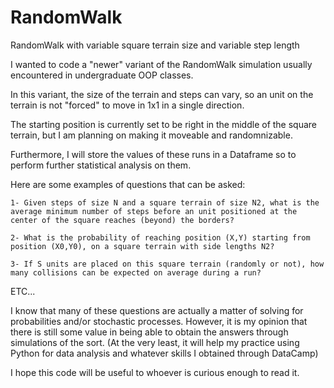 # RandomWalk
RandomWalk with variable square terrain size and variable step length

I wanted to code a "newer" variant of the RandomWalk simulation usually encountered in undergraduate OOP classes.

In this variant, the size of the terrain and steps can vary, so an unit on the terrain is not "forced" to move in 1x1 in a single direction.

The starting position is currently set to be right in the middle of the square terrain, 
but I am planning on making it moveable and randomnizable.

Furthermore, I will store the values of these runs in a Dataframe so to perform further statistical analysis on them.

Here are some examples of questions that can be asked:

    1- Given steps of size N and a square terrain of size N2, what is the average minimum number of steps before an unit positioned at the center of the square reaches (beyond) the borders?
    
    2- What is the probability of reaching position (X,Y) starting from position (X0,Y0), on a square terrain with side lengths N2?
    
    3- If S units are placed on this square terrain (randomly or not), how many collisions can be expected on average during a run?
    
   ETC...
    
I know that many of these questions are actually a matter of solving for probabilities and/or stochastic processes.
However, it is my opinion that there is still some value in being able to obtain the answers through simulations of the sort.
(At the very least, it will help my practice using Python for data analysis and whatever skills I obtained through DataCamp)

I hope this code will be useful to whoever is curious enough to read it.

